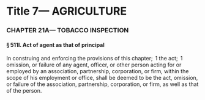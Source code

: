 
# Title 7— AGRICULTURE
### CHAPTER 21A— TOBACCO INSPECTION
#### § 511l. Act of agent as that of principal

In construing and enforcing the provisions of this chapter;  1 the act;  1 omission, or failure of any agent, officer, or other person acting for or employed by an association, partnership, corporation, or firm, within the scope of his employment or office, shall be deemed to be the act, omission, or failure of the association, partnership, corporation, or firm, as well as that of the person.
